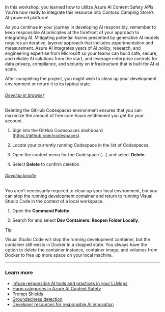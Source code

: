 In this workshop, you learned how to utilize Azure AI Content Safety APIs. You’re now ready to integrate this resource into Contoso Camping Store’s AI-powered platform!

As you continue in your journey in developing AI responsibly, remember to keep responsible AI principles at the forefront of your approach to integrating AI. Mitigating potential harms presented by generative AI models requires an iterative, layered approach that includes experimentation and measurement. Azure AI integrates years of AI policy, research, and engineering expertise from Microsoft so your teams can build safe, secure, and reliable AI solutions from the start, and leverage enterprise controls for data privacy, compliance, and security on infrastructure that is built for AI at scale.

After completing the project, you might wish to clean up your development environment or return it to its typical state.

###### [Develop in browser](#tab/github-codespaces)

Deleting the GitHub Codespaces environment ensures that you can maximize the amount of free core hours entitlement you get for your account.

1. Sign into the GitHub Codespaces dashboard (<https://github.com/codespaces>).

1. Locate your currently running Codespace in the list of Codespaces.

1. Open the context menu for the Codespace (**...**) and select **Delete**.

1. Select **Delete** to confirm deletion.

###### [Develop locally](#tab/visual-studio-code)

You aren't necessarily required to clean up your local environment, but you can stop the running development container and return to running Visual Studio Code in the context of a local workspace.

1. Open the **Command Palette**.

1. Search for and select **Dev Containers: Reopen Folder Locally**.

> [!TIP]
> Visual Studio Code will stop the running development container, but the container still exists in Docker in a stopped state. You always have the option to delete the container instance, container image, and volumes from Docker to free up more space on your local machine.

---

### Learn more

- [Infuse responsible AI tools and practices in your LLMops](https://azure.microsoft.com/blog/infuse-responsible-ai-tools-and-practices-in-your-llmops/)
- [Harm categories in Azure AI Content Safety](/azure/ai-services/content-safety/concepts/harm-categories?tabs=warning)
- [Prompt Shields](/azure/ai-services/content-safety/concepts/jailbreak-detection)
- [Groundedness detection](/azure/ai-services/content-safety/concepts/groundedness)
- [Developer resources for responsible AI innovation](https://aka.ms/operationalize-rai)